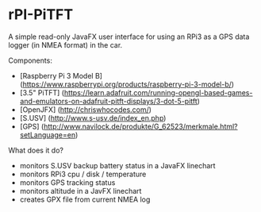 # rPI-PiTFT

A simple read-only JavaFX user interface for using an RPi3 as a GPS data logger (in NMEA format) in the car.

Components:
- [Raspberry Pi 3 Model B] (https://www.raspberrypi.org/products/raspberry-pi-3-model-b/)
- [3.5" PiTFT] (https://learn.adafruit.com/running-opengl-based-games-and-emulators-on-adafruit-pitft-displays/3-dot-5-pitft)
- [OpenJFX] (http://chriswhocodes.com/)
- [S.USV] (http://www.s-usv.de/index_en.php)
- [GPS] (http://www.navilock.de/produkte/G_62523/merkmale.html?setLanguage=en)

What does it do?
- monitors S.USV backup battery status in a JavaFX linechart
- monitors RPi3 cpu / disk / temperature
- monitors GPS tracking status
- monitors altitude in a JavFX linechart
- creates GPX file from current NMEA log
 



